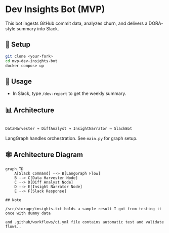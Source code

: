 # Dev Insights Bot (MVP)

This bot ingests GitHub commit data, analyzes churn, and delivers a DORA-style summary into Slack.

## 🔧 Setup

```bash
git clone <your-fork>
cd mvp-dev-insights-bot
docker compose up
```

## 🚀 Usage

- In Slack, type `/dev-report` to get the weekly summary.

## 📊 Architecture

```bash

DataHarvester → DiffAnalyst → InsightNarrator → SlackBot
```

LangGraph handles orchestration. See `main.py` for graph setup.

## 🕸 Architecture Diagram

```mermaid
graph TD
    A[Slack Command] --> B[LangGraph Flow]
    B --> C[Data Harvester Node]
    C --> D[Diff Analyst Node]
    D --> E[Insight Narrator Node]
    E --> F[Slack Response]

## Note

/src/storage/insights.txt holds a sample result I got from testing it once with dummy data

and .github/workflows/ci.yml file contains automatic test and validate flows..

